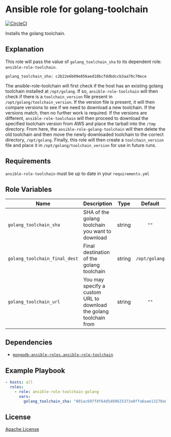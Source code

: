 Ansible role for golang-toolchain
=================================

[![CircleCI](https://img.shields.io/circleci/build/github/mongodb-ansible-roles/ansible-role-golang-toolchain/master?style=flat-square)](https://circleci.com/gh/mongodb-ansible-roles/ansible-role-golang-toolchain)

Installs the golang toolchain.

Explanation
-----------
This role will pass the value of `golang_toolchain_sha` to its dependent role: `ansible-role-toolchain`.

    golang_toolchain_sha: c2b22e6b09e856aed18bcfddbdccb3aa70c70ece

The ansible-role-toolchain will first check if the host has an existing golang toolchain installed at `/opt/golang`.
If so, `ansible-role-toolchain` will then check if there is a `toolchain_version` file present in `/opt/golang/toolchain_version`.
If the version file is present, it will then compare versions to see if we need to download a new toolchain. If the versions match, then no further work is required.
If the versions are different, `ansible-role-toolchain` will then proceed to download the specified toolchain version from AWS and place the tarball into the `/tmp` directory.
From here, the `ansible-role-golang-toolchain` will then delete the old toolchain and then move the newly downloaded toolchain to the correct directory, `/opt/golang`.
Finally, this role will then create a `toolchain_version` file and place it in `/opt/golang/toolchain_version` for use in future runs.

Requirements
------------

`ansible-role-toolchain` must be up to date in your `requirements.yml`

Role Variables
--------------

| Name | Description | Type | Default | Required |
|------|-------------|:----:|:-------:|:--------:|
| `golang_toolchain_sha` | SHA of the golang toolchain you want to download | string | `""` | yes |
| `golang_toolchain_final_dest` | Final destination of the golang toolchain | string | `/opt/golang` | yes |
| `golang_toolchain_url` | You may specify a custom URL to download the golang toolchain from | string | `""` | no |

Dependencies
------------

- [`mongodb-ansible-roles.ansible-role-toolchain`](https://github.com/mongodb-ansible-roles/ansible-role-toolchain)

Example Playbook
----------------

```yaml
- hosts: all
  roles:
    - role: ansible-role-toolchain-golang
      vars:
        golang_toolchain_sha: "001ac697f8f64d5d89625373a0ffa6aae13270a8"
```

License
-------

[Apache License](LICENSE)

